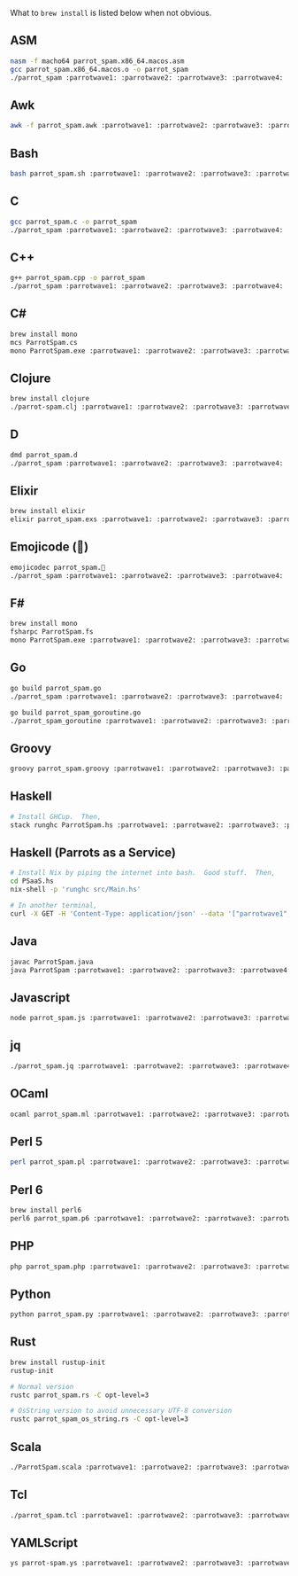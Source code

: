 What to `brew install` is listed below when not obvious.

ASM
---

```sh
nasm -f macho64 parrot_spam.x86_64.macos.asm
gcc parrot_spam.x86_64.macos.o -o parrot_spam
./parrot_spam :parrotwave1: :parrotwave2: :parrotwave3: :parrotwave4: :parrotwave5: :parrotwave6: :parrotwave7:
```

Awk
---

```sh
awk -f parrot_spam.awk :parrotwave1: :parrotwave2: :parrotwave3: :parrotwave4: :parrotwave5: :parrotwave6: :parrotwave7:
```

Bash
----

```sh
bash parrot_spam.sh :parrotwave1: :parrotwave2: :parrotwave3: :parrotwave4: :parrotwave5: :parrotwave6: :parrotwave7:
```

C
---

```sh
gcc parrot_spam.c -o parrot_spam
./parrot_spam :parrotwave1: :parrotwave2: :parrotwave3: :parrotwave4: :parrotwave5: :parrotwave6: :parrotwave7:
```

C++
---

```sh
g++ parrot_spam.cpp -o parrot_spam
./parrot_spam :parrotwave1: :parrotwave2: :parrotwave3: :parrotwave4: :parrotwave5: :parrotwave6: :parrotwave7:
```

C#
--

```sh
brew install mono
mcs ParrotSpam.cs
mono ParrotSpam.exe :parrotwave1: :parrotwave2: :parrotwave3: :parrotwave4: :parrotwave5: :parrotwave6: :parrotwave7:
```

Clojure
--

```sh
brew install clojure
./parrot-spam.clj :parrotwave1: :parrotwave2: :parrotwave3: :parrotwave4: :parrotwave5: :parrotwave6: :parrotwave7:
```

D
---

```sh
dmd parrot_spam.d
./parrot_spam :parrotwave1: :parrotwave2: :parrotwave3: :parrotwave4: :parrotwave5: :parrotwave6: :parrotwave7:
```

Elixir
------

```sh
brew install elixir
elixir parrot_spam.exs :parrotwave1: :parrotwave2: :parrotwave3: :parrotwave4: :parrotwave5: :parrotwave6: :parrotwave7:
```

Emojicode (🍇)
--------------

```sh
emojicodec parrot_spam.🍇
./parrot_spam :parrotwave1: :parrotwave2: :parrotwave3: :parrotwave4: :parrotwave5: :parrotwave6: :parrotwave7:
```

F#
--

```sh
brew install mono
fsharpc ParrotSpam.fs
mono ParrotSpam.exe :parrotwave1: :parrotwave2: :parrotwave3: :parrotwave4: :parrotwave5: :parrotwave6: :parrotwave7:
```

Go
---

```sh
go build parrot_spam.go
./parrot_spam :parrotwave1: :parrotwave2: :parrotwave3: :parrotwave4: :parrotwave5: :parrotwave6: :parrotwave7:

go build parrot_spam_goroutine.go
./parrot_spam_goroutine :parrotwave1: :parrotwave2: :parrotwave3: :parrotwave4: :parrotwave5: :parrotwave6: :parrotwave7:
```

Groovy
------

```sh
groovy parrot_spam.groovy :parrotwave1: :parrotwave2: :parrotwave3: :parrotwave4: :parrotwave5: :parrotwave6: :parrotwave7:
```

Haskell
-------
```sh
# Install GHCup.  Then,
stack runghc ParrotSpam.hs :parrotwave1: :parrotwave2: :parrotwave3: :parrotwave4: :parrotwave5: :parrotwave6: :parrotwave7:
```

Haskell (Parrots as a Service)
------------------------------

```sh
# Install Nix by piping the internet into bash.  Good stuff.  Then,
cd PSaaS.hs
nix-shell -p 'runghc src/Main.hs'

# In another terminal,
curl -X GET -H 'Content-Type: application/json' --data '["parrotwave1","parrotwave2","parrotwave3","parrotwave4","parrotwave5","parrotwave5","parrotwave6","parrotwave7"]' localhost:8080
```

Java
----

```sh
javac ParrotSpam.java
java ParrotSpam :parrotwave1: :parrotwave2: :parrotwave3: :parrotwave4: :parrotwave5: :parrotwave6: :parrotwave7:
```

Javascript
----------

```sh
node parrot_spam.js :parrotwave1: :parrotwave2: :parrotwave3: :parrotwave4: :parrotwave5: :parrotwave6: :parrotwave7:
```

jq
--

```sh
./parrot_spam.jq :parrotwave1: :parrotwave2: :parrotwave3: :parrotwave4: :parrotwave5: :parrotwave6: :parrotwave7:
```

OCaml
-----

```sh
ocaml parrot_spam.ml :parrotwave1: :parrotwave2: :parrotwave3: :parrotwave4: :parrotwave5: :parrotwave6: :parrotwave7:
```

Perl 5
------

```sh
perl parrot_spam.pl :parrotwave1: :parrotwave2: :parrotwave3: :parrotwave4: :parrotwave5: :parrotwave6: :parrotwave7:
```

Perl 6
------

```sh
brew install perl6
perl6 parrot_spam.p6 :parrotwave1: :parrotwave2: :parrotwave3: :parrotwave4: :parrotwave5: :parrotwave6: :parrotwave7:
```

PHP
---

```sh
php parrot_spam.php :parrotwave1: :parrotwave2: :parrotwave3: :parrotwave4: :parrotwave5: :parrotwave6: :parrotwave7:
```

Python
------

```sh
python parrot_spam.py :parrotwave1: :parrotwave2: :parrotwave3: :parrotwave4: :parrotwave5: :parrotwave6: :parrotwave7:
```

Rust
----

```sh
brew install rustup-init
rustup-init

# Normal version
rustc parrot_spam.rs -C opt-level=3

# OsString version to avoid unnecessary UTF-8 conversion
rustc parrot_spam_os_string.rs -C opt-level=3
```

Scala
-----

```sh
./ParrotSpam.scala :parrotwave1: :parrotwave2: :parrotwave3: :parrotwave4: :parrotwave5: :parrotwave6: :parrotwave7:
```

Tcl
---

```sh
./parrot_spam.tcl :parrotwave1: :parrotwave2: :parrotwave3: :parrotwave4: :parrotwave5: :parrotwave6: :parrotwave7:
```

YAMLScript
----------

```sh
ys parrot-spam.ys :parrotwave1: :parrotwave2: :parrotwave3: :parrotwave4: :parrotwave5: :parrotwave6: :parrotwave7:
```

